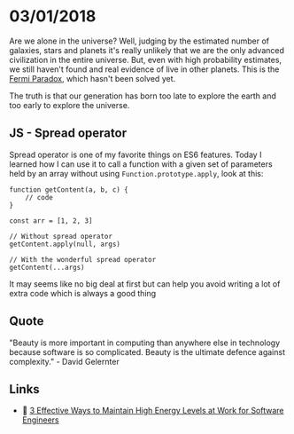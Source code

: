 # 03/01/2018

Are we alone in the universe? Well, judging by the estimated number of galaxies, stars and planets it's really unlikely that we are the only advanced civilization in the entire universe. But, even with high probability estimates, we still haven't found and real evidence of live in other planets. This is the [Fermi Paradox](https://en.wikipedia.org/wiki/Fermi_paradox), which hasn't been solved yet. 

The truth is that our generation has born too late to explore the earth and too early to explore the universe.

## JS - Spread operator

Spread operator is one of my favorite things on ES6 features. Today I learned how I can use it to call a function with a given set of parameters held by an array without using `Function.prototype.apply`, look at this: 

```
function getContent(a, b, c) {
	// code
}

const arr = [1, 2, 3]

// Without spread operator
getContent.apply(null, args)

// With the wonderful spread operator
getContent(...args)
```

It may seems like no big deal at first but can help you avoid writing a lot of extra code which is always a good thing

## Quote

"Beauty is more important in computing than anywhere else in technology because software is so complicated. Beauty is the ultimate defence against complexity." - David Gelernter

## Links

- :page_facing_up: [3 Effective Ways to Maintain High Energy Levels at Work for Software Engineers](https://dev.to/msscohen/3-effective-ways-to-maintain-high-energy-levels-at-work-for-software-engineers)